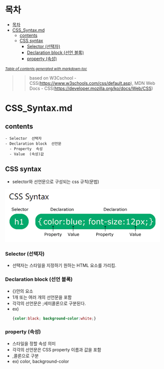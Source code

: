 # 목차
- [목차](#목차)
- [CSS_Syntax.md](#css_syntaxmd)
  - [contents](#contents)
  - [CSS syntax](#css-syntax)
    - [Selector (선택자)](#selector-선택자)
    - [Declaration block (선언 블록)](#declaration-block-선언-블록)
    - [property (속성)](#property-속성)

<small><i><a href='http://ecotrust-canada.github.io/markdown-toc/'>Table of contents generated with markdown-toc</a></i></small>



>> based on W3Cschool - CSS(https://www.w3schools.com/css/default.asp), MDN Web Docs - CSS(https://developer.mozilla.org/ko/docs/Web/CSS)

# CSS_Syntax.md
## contents
    - Selector  선택자
    - Declaration block  선언문
      - Property  속성
      - Value  (속성)값

## CSS syntax
* selector와 선언문으로 구성되는 css 규칙(문법)

![CSSsyntax_image](image/CSSsyntax_image.png)

### Selector (선택자)
* 선택자는 스타일을 지정하기 원하는 HTML 요소를 가리킴.
### Declaration block (선언 블록)
* {}안의 요소
* 1개 또는 여러 개의 선언문을 포함
* 각각의 선언문은 ;세미콜론으로 구분된다.
* ex) 
    ```css
    {color:black; background-color:white;}
    ```
### property (속성)
* 스타일을 정할 속성 의미
* 각각의 선언문은 CSS property 이름과 값을 포함
* ,콜론으로 구분
* ex) color, background-color
